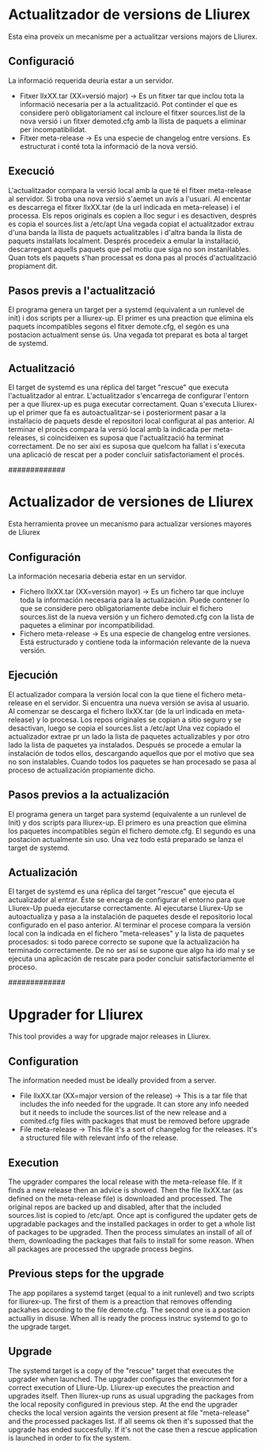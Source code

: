 # Actualitzador de versions de Lliurex

Esta eina proveix un mecanisme per a actualitzar versions majors de Lliurex.

## Configuració

La informació requerida deuría estar a un servidor.

* Fitxer llxXX.tar (XX=versió major) -> Es un fitxer tar que inclou tota la informació necesaria per a la actualització. Pot continder el que es considere però obligatoriament cal incloure el fitxer sources.list de la nova versió i un fitxer demoted.cfg amb la llista de paquets a eliminar per incompatibilidat.
* Fitxer meta-release -> Es una especie de changelog entre versions. Es estructurat i conté tota la informació de la nova versió.

## Execució

L'actualitzador compara la versió local amb la que té el fitxer meta-release al servidor. Si troba una nova versió s'aemet un avís a l'usuari.
Al encentar es descarrega el fitxer llxXX.tar (de la url indicada en meta-release) i el processa. Els repos originals es copien a lloc segur i es desactiven, després es copia el sources.list a /etc/apt
Una vegada copiat el actualitzador extrau d'una banda la llista de paquets actualitzables i d'altra banda la llista de paquets instaŀlats localment. Després procedeix a emular la instaŀlació, descarregant aquells paquets que pel motiu que siga no son instanŀlables.
Quan tots els paquets s'han processat es dona pas al procés d'actualització propiament dit.

## Pasos previs a l'actualització

El programa genera un target per a systemd (equivalent a un runlevel de init) i dos scripts per a lliurex-up. El primer es una preaction que elimina els paquets incompatibles segons el fitxer demote.cfg, el segón es una postacion actualment sense ús. Una vegada tot preparat es bota al target de systemd.

## Actualització

El target de systemd es una réplica del target "rescue" que executa l'actualitzador al entrar. L'actualitzador s'encarrega de configurar l'entorn per a que lliurex-up es puga executar correctament. Quan s'executa Lliurex-up el primer que fa es autoactualitzar-se i posteriorment pasar a la instaŀlacio de paquets desde el repositori local configurat al pas anterior.
Al terminar el procès compara la versió local amb la indicada per meta-releases, si coincideixen es suposa que l'actualització ha terminat correctament. De no ser així es suposa que quelcom ha fallat i s'executa una aplicació de rescat per a poder concluir satisfactoriament el procés. 

#############
# Actualizador de versiones de Lliurex

Esta herramienta provee un mecanismo para actualizar versiones mayores de Lliurex

## Configuración

La información necesaria deberia estar en un servidor.

* Fichero llxXX.tar (XX=versión mayor) -> Es un fichero tar que incluye toda la información necesaria para la actualización. Puede contener lo que se considere pero obligatoriamente debe incluir el fichero sources.list de la nueva versión y un fichero demoted.cfg con la lista de paquetes a eliminar por incompatibilidad.
* Fichero meta-release -> Es una especie de changelog entre versiones. Está estructurado y contiene toda la información relevante de la nueva versión.

## Ejecución

El actualizador compara la versión local con la que tiene el fichero meta-release en el servidor. Si encuentra una nueva versión se avisa al usuario.
Al comenzar se descarga el fichero llxXX.tar (de la url indicada en meta-release) y lo procesa. Los repos originales se copian a sitio seguro y se desactivan, luego se copia el sources.list a /etc/apt
Una vez copiado el actualizador extrae pr un lado la lista de paquetes actualizables y por otro lado la lista de paquetes ya instalados. Después se procede a emular la instalación de todos ellos, descargando aquellos que por el motivo que sea no son instalables.
Cuando todos los paquetes se han procesado se pasa al proceso de actualización propiamente dicho.

## Pasos previos a la actualización

El programa genera un target para systemd (equivalente a un runlevel de Init) y dos scripts para lliurex-up. El primero es una preaction que elimina los paquetes incompatibles según el fichero demote.cfg. El segundo es una postacion actualmente sin uso. Una vez todo está preparado se lanza el target de systemd.

## Actualización

El target de systemd es una réplica del target "rescue" que ejecuta el actualizador al entrar. Éste se encarga de configurar el entorno para que Lliurex-Up pueda ejecutarse correctamente. Al ejecutarse Lliurex-Up se autoactualiza y pasa a la instalación de paquetes desde el repositorio local configurado en el paso anterior.
Al terminar el procese compara la versión local con la indicada en el fichero "meta-releases" y la lista de paquetes procesados: si todo parece correcto se supone que la actualización ha terminado correctamente. De no ser así se supone que algo ha ido mal y se ejecuta una aplicación de rescate para poder concluir satisfactoriamente el proceso.

#############

# Upgrader for Lliurex

This tool provides a way for upgrade major releases in Lliurex. 

## Configuration

The information needed must be ideally provided from a server.

* File llxXX.tar (XX=major version of the release) -> This is a tar file that includes the info needed for the upgrade. It can store any info needed but it needs to include the sources.list of the new release and a comited.cfg files with packages that must be removed before upgrade
* File meta-release -> This file it's a sort of changelog for the releases. It's a structured file with relevant info of the release. 

## Execution

The upgrader compares the local release with the meta-release file. If it finds a new release then an advice is showed.
Then the file llxXX.tar (as defined on the meta-release file) is downloaded and processed. The original repos are backed up and disabled, after that the included sources.list is copied to /etc/apt.
Once apt is configured the updater gets de upgradable packages and the installed packages in order to get a whole list of packages to be upgraded. Then the process simulates an install of all of them, downloading the packages that fails to install for some reason.
When all packages are processed the upgrade process begins.

## Previous steps for the upgrade

The app popilares a systemd target (equal to a init runlevel) and two scripts for lliurex-up. The first of them is a preaction that removes offending packahes according to the file demote.cfg. The second one is a postacion actualliy in disuse. When all is ready the process instruc systemd to go to the upgrade target.

## Upgrade
The systemd target is a copy of the "rescue" target that executes the upgrader when launched. The upgrader configures the environment for a correct execution of Lliure-Up. Lliurex-up executes the preaction and upgrades itself. Then  lliurex-up runs as usual upgrading the packages from the local reposity configured in previous step.
At the end the upgrader checks the local version againts the version present at file "meta-release" and the processed packages list. If all seems ok then it's supossed that the upgrade has ended succesfully. If it's not the case then a rescue application is launched in order to fix the system.


